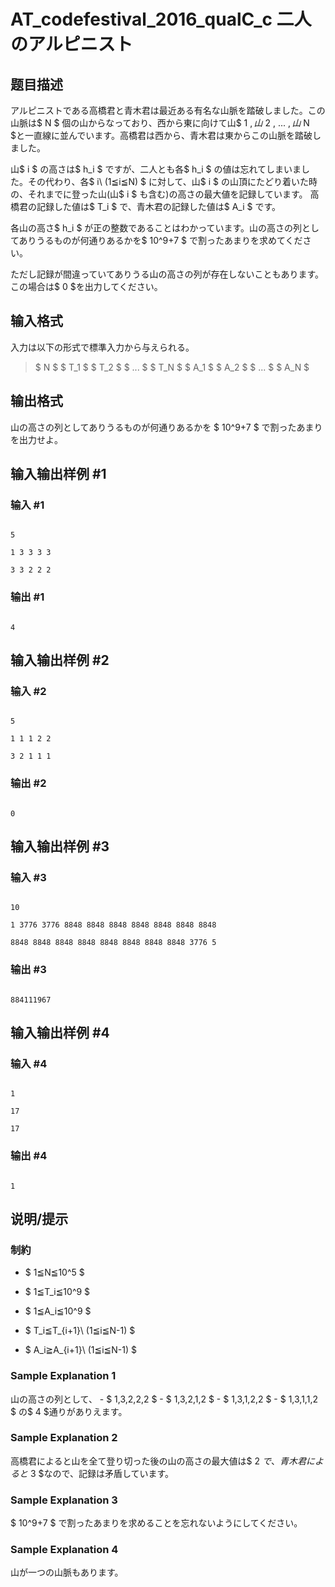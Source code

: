# AT_codefestival_2016_qualC_c 二人のアルピニスト

## 题目描述

[problemUrl]: https://atcoder.jp/contests/code-festival-2016-qualc/tasks/codefestival_2016_qualC_c

アルピニストである高橋君と青木君は最近ある有名な山脈を踏破しました。この山脈は$ N $ 個の山からなっており、西から東に向けて山$ 1 $,山$ 2 $,$ ... $,山$ N $と一直線に並んでいます。高橋君は西から、青木君は東からこの山脈を踏破しました。

山$ i $ の高さは$ h_i $ ですが、二人とも各$ h_i $ の値は忘れてしまいました。その代わり、各$ i\ (1≦i≦N) $ に対して、山$ i $ の山頂にたどり着いた時の、それまでに登った山(山$ i $ も含む)の高さの最大値を記録しています。 高橋君の記録した値は$ T_i $ で、青木君の記録した値は$ A_i $ です。

各山の高さ$ h_i $ が正の整数であることはわかっています。山の高さの列としてありうるものが何通りあるかを$ 10^9+7 $ で割ったあまりを求めてください。

ただし記録が間違っていてありうる山の高さの列が存在しないこともあります。この場合は$ 0 $を出力してください。

## 输入格式

入力は以下の形式で標準入力から与えられる。

> $ N $ $ T_1 $ $ T_2 $ $ ... $ $ T_N $ $ A_1 $ $ A_2 $ $ ... $ $ A_N $

## 输出格式

山の高さの列としてありうるものが何通りあるかを $ 10^9+7 $ で割ったあまりを出力せよ。

## 输入输出样例 #1

### 输入 #1

```
5
1 3 3 3 3
3 3 2 2 2
```

### 输出 #1

```
4
```

## 输入输出样例 #2

### 输入 #2

```
5
1 1 1 2 2
3 2 1 1 1
```

### 输出 #2

```
0
```

## 输入输出样例 #3

### 输入 #3

```
10
1 3776 3776 8848 8848 8848 8848 8848 8848 8848
8848 8848 8848 8848 8848 8848 8848 8848 3776 5
```

### 输出 #3

```
884111967
```

## 输入输出样例 #4

### 输入 #4

```
1
17
17
```

### 输出 #4

```
1
```

## 说明/提示

### 制約

- $ 1≦N≦10^5 $
- $ 1≦T_i≦10^9 $
- $ 1≦A_i≦10^9 $
- $ T_i≦T_{i+1}\ (1≦i≦N-1) $
- $ A_i≧A_{i+1}\ (1≦i≦N-1) $

### Sample Explanation 1

山の高さの列として、 - $ 1,3,2,2,2 $ - $ 1,3,2,1,2 $ - $ 1,3,1,2,2 $ - $ 1,3,1,1,2 $ の$ 4 $通りがありえます。

### Sample Explanation 2

高橋君によると山を全て登り切った後の山の高さの最大値は$ 2 $で、青木君によると$ 3 $なので、記録は矛盾しています。

### Sample Explanation 3

$ 10^9+7 $ で割ったあまりを求めることを忘れないようにしてください。

### Sample Explanation 4

山が一つの山脈もあります。